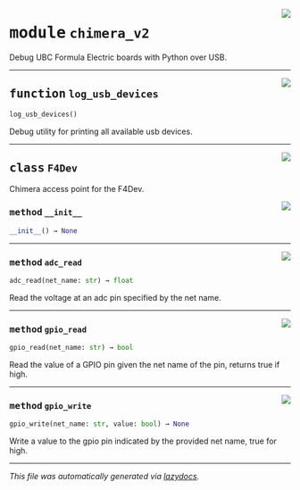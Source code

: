 <!-- markdownlint-disable -->

<a href="../../../firmware/chimera_v2/chimera_v2.py#L0"><img align="right" style="float:right;" src="https://img.shields.io/badge/-source-cccccc?style=flat-square"></a>

# <kbd>module</kbd> `chimera_v2`
Debug UBC Formula Electric boards with Python over USB. 


---

<a href="../../../firmware/chimera_v2/chimera_v2.py#L18"><img align="right" style="float:right;" src="https://img.shields.io/badge/-source-cccccc?style=flat-square"></a>

## <kbd>function</kbd> `log_usb_devices`

```python
log_usb_devices()
```

Debug utility for printing all available usb devices. 


---

<a href="../../../firmware/chimera_v2/chimera_v2.py#L181"><img align="right" style="float:right;" src="https://img.shields.io/badge/-source-cccccc?style=flat-square"></a>

## <kbd>class</kbd> `F4Dev`
Chimera access point for the F4Dev. 

<a href="../../../firmware/chimera_v2/chimera_v2.py#L183"><img align="right" style="float:right;" src="https://img.shields.io/badge/-source-cccccc?style=flat-square"></a>

### <kbd>method</kbd> `__init__`

```python
__init__() → None
```








---

<a href="../../../firmware/chimera_v2/chimera_v2.py#L168"><img align="right" style="float:right;" src="https://img.shields.io/badge/-source-cccccc?style=flat-square"></a>

### <kbd>method</kbd> `adc_read`

```python
adc_read(net_name: str) → float
```

Read the voltage at an adc pin specified by the net name. 

---

<a href="../../../firmware/chimera_v2/chimera_v2.py#L137"><img align="right" style="float:right;" src="https://img.shields.io/badge/-source-cccccc?style=flat-square"></a>

### <kbd>method</kbd> `gpio_read`

```python
gpio_read(net_name: str) → bool
```

Read the value of a GPIO pin given the net name of the pin, returns true if high. 

---

<a href="../../../firmware/chimera_v2/chimera_v2.py#L152"><img align="right" style="float:right;" src="https://img.shields.io/badge/-source-cccccc?style=flat-square"></a>

### <kbd>method</kbd> `gpio_write`

```python
gpio_write(net_name: str, value: bool) → None
```

Write a value to the gpio pin indicated by the provided net name, true for high. 




---

_This file was automatically generated via [lazydocs](https://github.com/ml-tooling/lazydocs)._
